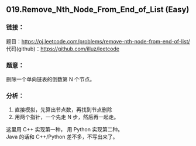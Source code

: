 ## 019.Remove_Nth_Node_From_End_of_List (Easy)

### **链接**：
题目：https://oj.leetcode.com/problems/remove-nth-node-from-end-of-list/  
代码(github)：https://github.com/illuz/leetcode

### **题意**：
删除一个单向链表的倒数第 N 个节点。  

### **分析**：

1. 直接模拟，先算出节点数，再找到节点删除  
2. 用两个指针，一个先走 N 步，然后再一起走。  

这里用 C++ 实现第一种， 用 Python 实现第二种。  
Java 的话和 C++/Python 差不多，不写出来了。  
